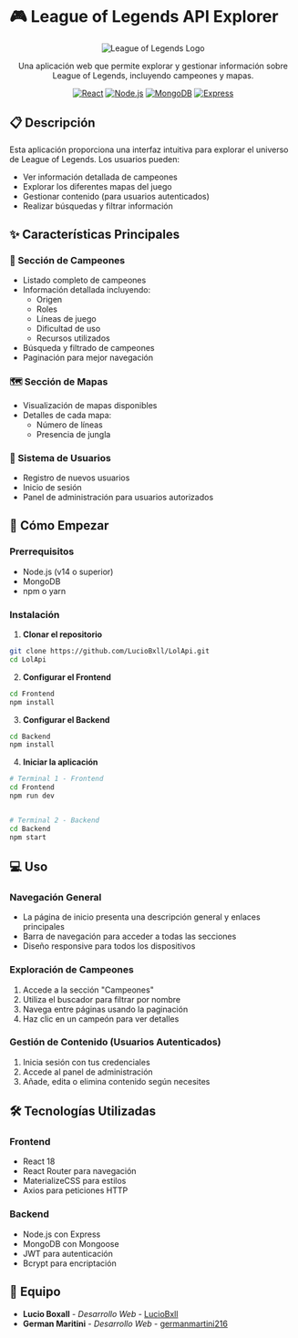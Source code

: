 # 🎮 League of Legends API Explorer


<div align="center">


![League of Legends Logo](./Frontend/src/assets/logo.png)


Una aplicación web que permite explorar y gestionar información sobre League of Legends, incluyendo campeones y mapas.


[![React](https://img.shields.io/badge/React-20232A?style=for-the-badge&logo=react&logoColor=61DAFB)](https://reactjs.org/)
[![Node.js](https://img.shields.io/badge/Node.js-339933?style=for-the-badge&logo=nodedotjs&logoColor=white)](https://nodejs.org/)
[![MongoDB](https://img.shields.io/badge/MongoDB-4EA94B?style=for-the-badge&logo=mongodb&logoColor=white)](https://www.mongodb.com/)
[![Express](https://img.shields.io/badge/Express.js-000000?style=for-the-badge&logo=express&logoColor=white)](https://expressjs.com/)


</div>


## 📋 Descripción


Esta aplicación proporciona una interfaz intuitiva para explorar el universo de League of Legends. Los usuarios pueden:


- Ver información detallada de campeones
- Explorar los diferentes mapas del juego
- Gestionar contenido (para usuarios autenticados)
- Realizar búsquedas y filtrar información


## ✨ Características Principales


### 🦸 Sección de Campeones
- Listado completo de campeones
- Información detallada incluyendo:
  - Origen
  - Roles
  - Líneas de juego
  - Dificultad de uso
  - Recursos utilizados
- Búsqueda y filtrado de campeones
- Paginación para mejor navegación


### 🗺️ Sección de Mapas
- Visualización de mapas disponibles
- Detalles de cada mapa:
  - Número de líneas
  - Presencia de jungla
 


### 👤 Sistema de Usuarios
- Registro de nuevos usuarios
- Inicio de sesión
- Panel de administración para usuarios autorizados




## 🚀 Cómo Empezar


### Prerrequisitos
- Node.js (v14 o superior)
- MongoDB
- npm o yarn


### Instalación


1. **Clonar el repositorio**
```bash
git clone https://github.com/LucioBxll/LolApi.git
cd LolApi
```


2. **Configurar el Frontend**
```bash
cd Frontend
npm install
```


3. **Configurar el Backend**
```bash
cd Backend
npm install
```


4. **Iniciar la aplicación**
```bash
# Terminal 1 - Frontend
cd Frontend
npm run dev


# Terminal 2 - Backend
cd Backend
npm start
```


## 💻 Uso


### Navegación General
- La página de inicio presenta una descripción general y enlaces principales
- Barra de navegación para acceder a todas las secciones
- Diseño responsive para todos los dispositivos


### Exploración de Campeones
1. Accede a la sección "Campeones"
2. Utiliza el buscador para filtrar por nombre
3. Navega entre páginas usando la paginación
4. Haz clic en un campeón para ver detalles


### Gestión de Contenido (Usuarios Autenticados)
1. Inicia sesión con tus credenciales
2. Accede al panel de administración
3. Añade, edita o elimina contenido según necesites


## 🛠️ Tecnologías Utilizadas


### Frontend
- React 18
- React Router para navegación
- MaterializeCSS para estilos
- Axios para peticiones HTTP


### Backend
- Node.js con Express
- MongoDB con Mongoose
- JWT para autenticación
- Bcrypt para encriptación


## 👥 Equipo


- **Lucio Boxall** - *Desarrollo Web* - [LucioBxll](https://github.com/LucioBxll)
- **German Maritini** - *Desarrollo Web* - [germanmartini216](https://github.com/germanmartini216)





